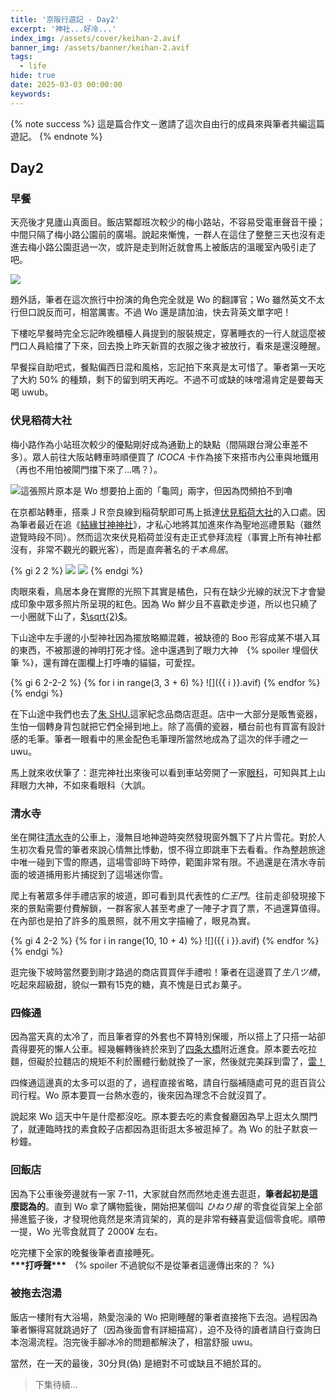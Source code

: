 ```yaml
---
title: '京阪行遊記 - Day2'
excerpt: '神社...好冷...'
index_img: /assets/cover/keihan-2.avif
banner_img: /assets/banner/keihan-2.avif
tags:
  - life
hide: true
date: 2025-03-03 00:00:00
keywords:
---
```


<!-- Latex Protector: Remove "@" before use -->
<!--@lp:skip-all-->
<!--@lp:skip-some-->

<!-- EMSP Replacer: Auto replacement of double full-width white-space with &emsp;&emsp; -->

<!-- Spoiler Replacer: Replace ||text||  with {% spoiler text %} -->
<!--@sprp:skip-all-->

<!-- Footnote Reposer: Auto repositioning of all the footnotes in post -->
<!--@ft:skip-all-->

{% note success %}
這是篇合作文－邀請了這次自由行的成員來與筆者共編這篇遊記。
{% endnote %}

## Day2

### 早餐

天亮後才見廬山真面目。飯店緊鄰班次較少的梅小路站，不容易受電車聲音干擾；中間只隔了梅小路公園前的廣場。說起來慚愧，一群人在這住了整整三天也沒有走進去梅小路公園逛過一次，或許是走到附近就會馬上被飯店的溫暖室內吸引走了吧。  

![](umekouji.avif)

題外話，筆者在這次旅行中扮演的角色完全就是 Wo 的翻譯官；Wo 雖然英文不太行但口說反而可，相當厲害。不過 Wo 還是請加油，快去背英文單字吧！

下樓吃早餐時完全忘記昨晚櫃檯人員提到的服裝規定，穿著睡衣的一行人就這麼被門口人員給擋了下來，回去換上昨天新買的衣服之後才被放行，看來是還沒睡醒。

早餐採自助吧式，餐點偏西日混和風格，忘記拍下來真是太可惜了。筆者第一天吃了大約 50% 的種類，剩下的留到明天再吃。不過不可或缺的味噌湯肯定是要每天喝 uwub。

### 伏見稻荷大社

梅小路作為小站班次較少的優點剛好成為通勤上的缺點（間隔跟台灣公車差不多）。眾人前往大阪站轉車時順便買了 *ICOCA* 卡作為接下來搭市內公車與地鐵用（再也不用怕被閘門擋下來了...嗎？）。  

![這張照片原本是 Wo 想要拍上面的「龜岡」兩字，但因為閃頻拍不到嚕](wo.avif)

在京都站轉車，搭乘ＪＲ奈良線到稲荷駅即可馬上抵達[伏見稻荷大社](https://maps.app.goo.gl/p7JT7sRzLDfXet42A)的入口處。因為筆者最近在追《[結緣甘神神社](https://zh.wikipedia.org/zh-tw/結緣甘神神社)》，才私心地將其加進來作為聖地巡禮景點（雖然遊覽時段不同）。然而這次來伏見稻荷並沒有走正式參拜流程（事實上所有神社都沒有，非常不觀光的觀光客），而是直奔著名的*千本鳥居*。

{% gi 2 2 %}
  ![](1.avif)
  ![](2.avif)
{% endgi %}

肉眼來看，鳥居本身在實際的光照下其實是橘色，只有在缺少光線的狀況下才會變成印象中眾多照片所呈現的紅色。因為 Wo 鮮少且不喜歡走步道，所以也只繞了一小圈就下山了，[$\sqrt{2}$](https://home.gamer.com.tw/artwork.php?sn=587415#:~:text=%E2%88%9A2%20%3D%201.41421...%20\(-,%E6%84%8F%E6%80%9D%E6%84%8F%E6%80%9D%E8%80%8C%E5%B7%B2,-\)%0A%0A%E2%88%9A3%20%3D%201.732)。

下山途中左手邊的小型神社因為擺放略顯混雜，被缺德的 Boo 形容成某不堪入耳的東西，不被那邊的神明打死才怪。途中還遇到了眼力大神　{% spoiler 埋個伏筆 %}，還有蹲在圍欄上打呼嚕的貓貓，可愛捏。

{% gi 6 2-2-2 %}
  {% for i in range(3, 3 + 6) %}
    ![]({{ i }}.avif)
  {% endfor %}
{% endgi %}

在下山途中我們也去了[朱 SHU.](https://maps.app.goo.gl/To7Khk1efxqggm52A)這家紀念品商店逛逛。店中一大部分是販售瓷器，生怕一個轉身背包就把它們全掃到地上。除了高價的瓷器，櫃台前也有買富有設計感的毛筆。筆者一眼看中的黑金配色毛筆理所當然地成為了這次的伴手禮之一 uwu。

馬上就來收伏筆了：逛完神社出來後可以看到車站旁開了一家[眼科](https://maps.app.goo.gl/fkYhStN8yLSM6zbd7)，可知與其上山拜眼力大神，不如來看眼科（大誤。

### 清水寺

坐在開往[清水寺](https://maps.app.goo.gl/AQKe351G4yaucBqV9)的公車上，漫無目地神遊時突然發現窗外飄下了片片雪花。對於人生初次看見雪的筆者來說心情無比悸動，恨不得立即跳車下去看看。作為整趟旅途中唯一碰到下雪的際遇，這場雪卻時下時停，範圍非常有限。不過還是在清水寺前面的坡道捕用影片捕捉到了這場迷你雪。

爬上有著眾多伴手禮店家的坡道，即可看到具代表性的*仁王門*。往前走卻發現接下來的景點需要付費解鎖，一群客家人甚至考慮了一陣子才買了票，不過還算值得。在內部也是拍了許多的風景照，就不用文字描繪了，眼見為實。

{% gi 4 2-2 %}
  {% for i in range(10, 10 + 4) %}
    ![]({{ i }}.avif)
  {% endfor %}
{% endgi %}

逛完後下坡時當然要到剛才路過的商店買買伴手禮啦！筆者在這邊買了*生八ツ橋*，吃起來超級甜，貌似一顆有15克的糖，真不愧是日式お菓子。

### 四條通

因為當天真的太冷了，而且筆者穿的外套也不算特別保暖，所以搭上了只搭一站卻貴得要死的懶人公車。經幾輾轉後終於來到了[四条大橋](https://maps.app.goo.gl/T3ykgutGnAp2GLpQ6)附近進食。原本要去吃拉麵，但礙於拉麵店的規矩不利於團體行動就換了一家，然後就完美踩到雷了，[雷！](http://phantom0174.github.io/2025/03/keihan-slack/#某うどん麵店)

四條通這邊真的太多可以逛的了，過程直接省略，請自行腦補隨處可見的逛百貨公司行程。Wo 原本要買一台熱水壺的，後來因為理念不合就沒買了。

說起來 Wo 這天中午是什麼都沒吃。原本要去吃的素食餐廳因為早上逛太久關門了，就連臨時找的素食餃子店都因為逛街逛太多被逛掉了。為 Wo 的肚子默哀一秒鐘。

### 回飯店

因為下公車後旁邊就有一家 7-11，大家就自然而然地走進去逛逛，**筆者起初是這麼認為的**。直到 Wo 拿了購物籃後，開始把某個叫 *ひねり揚* 的零食從貨架上全部掃進籃子後，才發現他竟然是來清貨架的，真的是非常~~有錢~~喜愛這個零食呢。順帶一提，Wo 光零食就買了 2000¥ 左右。

吃完樓下全家的晚餐後筆者直接睡死。  
**\*\*\*打呼聲\*\*\***　{% spoiler 不過貌似不是從筆者這邊傳出來的？ %}

### 被拖去泡湯

飯店一樓附有大浴場，熱愛泡澡的 Wo 把剛睡醒的筆者直接拖下去泡。過程因為筆者懶得寫就跳過好了（因為後面會有詳細描寫），迫不及待的讀者請自行查詢日本泡湯流程。泡完後手腳冰冷的問題都解決了，相當舒服 uwu。

當然，在一天的最後，30分貝(偽) 是絕對不可或缺且不絕於耳的。

> 下集待續...
